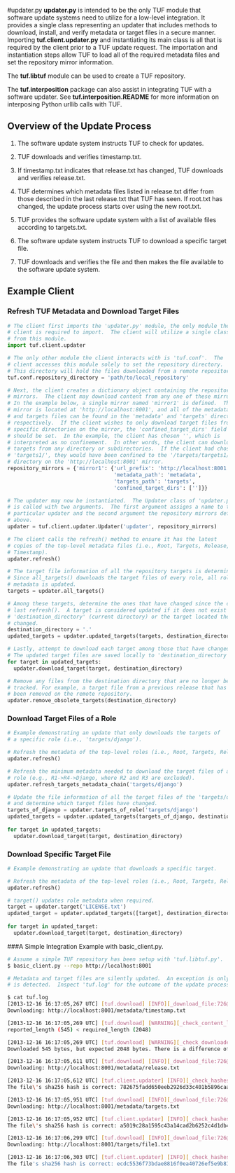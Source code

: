 #updater.py
**updater.py** is intended to be the only TUF module that software update
systems need to utilize for a low-level integration.  It provides a single
class representing an updater that includes methods to download, install, and
verify metadata or target files in a secure manner.  Importing
**tuf.client.updater.py** and instantiating its main class is all that is
required by the client prior to a TUF update request.  The importation and
instantiation steps allow TUF to load all of the required metadata files
and set the repository mirror information.

The **tuf.libtuf** module can be used to create a TUF repository.

The **tuf.interposition** package can also assist in integrating TUF with a
software updater.  See **tuf.interposition.README** for more information on
interposing Python urllib calls with TUF.


## Overview of the Update Process
1. The software update system instructs TUF to check for updates.

2. TUF downloads and verifies timestamp.txt.

3. If timestamp.txt indicates that release.txt has changed, TUF downloads and
verifies release.txt.

4. TUF determines which metadata files listed in release.txt differ from those
described in the last release.txt that TUF has seen.  If root.txt has changed,
the update process starts over using the new root.txt.

5. TUF provides the software update system with a list of available files
according to targets.txt.

6. The software update system instructs TUF to download a specific target
file.

7. TUF downloads and verifies the file and then makes the file available to
the software update system.


## Example Client
### Refresh TUF Metadata and Download Target Files
```Python
# The client first imports the 'updater.py' module, the only module the
# client is required to import.  The client will utilize a single class
# from this module.
import tuf.client.updater

# The only other module the client interacts with is 'tuf.conf'.  The
# client accesses this module solely to set the repository directory.
# This directory will hold the files downloaded from a remote repository.
tuf.conf.repository_directory = 'path/to/local_repository'

# Next, the client creates a dictionary object containing the repository
# mirrors.  The client may download content from any one of these mirrors.
# In the example below, a single mirror named 'mirror1' is defined.  The
# mirror is located at 'http://localhost:8001', and all of the metadata
# and targets files can be found in the 'metadata' and 'targets' directory,
# respectively.  If the client wishes to only download target files from
# specific directories on the mirror, the 'confined_target_dirs' field
# should be set.  In the example, the client has chosen '', which is
# interpreted as no confinement.  In other words, the client can download
# targets from any directory or subdirectories.  If the client had chosen
# 'targets1/', they would have been confined to the '/targets/targets1/'
# directory on the 'http://localhost:8001' mirror. 
repository_mirrors = {'mirror1': {'url_prefix': 'http://localhost:8001',
                                  'metadata_path': 'metadata',
                                  'targets_path': 'targets',
                                  'confined_target_dirs': ['']}}

# The updater may now be instantiated.  The Updater class of 'updater.py'
# is called with two arguments.  The first argument assigns a name to this
# particular updater and the second argument the repository mirrors defined
# above.
updater = tuf.client.updater.Updater('updater', repository_mirrors)

# The client calls the refresh() method to ensure it has the latest
# copies of the top-level metadata files (i.e., Root, Targets, Release,
# Timestamp).
updater.refresh()

# The target file information of all the repository targets is determined next.
# Since all_targets() downloads the target files of every role, all role
# metadata is updated.
targets = updater.all_targets()

# Among these targets, determine the ones that have changed since the client's
# last refresh().  A target is considered updated if it does not exist in
# 'destination_directory' (current directory) or the target located there has
# changed.
destination_directory = '.'
updated_targets = updater.updated_targets(targets, destination_directory)

# Lastly, attempt to download each target among those that have changed.
# The updated target files are saved locally to 'destination_directory'.
for target in updated_targets:
  updater.download_target(target, destination_directory)

# Remove any files from the destination directory that are no longer being
# tracked. For example, a target file from a previous release that has since
# been removed on the remote repository.
updater.remove_obsolete_targets(destination_directory)
```

### Download Target Files of a Role
```Python
# Example demonstrating an update that only downloads the targets of            
# a specific role (i.e., 'targets/django').                                     

# Refresh the metadata of the top-level roles (i.e., Root, Targets, Release, Timestamp).
updater.refresh()                                                               

# Refresh the minimum metadata needed to download the target files of a specified
# role (e.g., R1->R4->Django, where R2 and R3 are excluded).
updater.refresh_targets_metadata_chain('targets/django')

# Update the file information of all the target files of the 'targets/django' role,
# and determine which target files have changed.
targets_of_django = updater.targets_of_role('targets/django')                     
updated_targets = updater.updated_targets(targets_of_django, destination_directory)
                                                                                 
for target in updated_targets:                                                  
  updater.download_target(target, destination_directory)                        
```

### Download Specific Target File
```Python
# Example demonstrating an update that downloads a specific target.             

# Refresh the metadata of the top-level roles (i.e., Root, Targets, Release, Timestamp).           
updater.refresh()

# target() updates role metadata when required.
target = updater.target('LICENSE.txt')                                          
updated_target = updater.updated_targets([target], destination_directory)       
                                                                                 
for target in updated_target:                                                   
  updater.download_target(target, destination_directory)
```

###A Simple Integration Example with basic_client.py.
```Bash
# Assume a simple TUF repository has been setup with 'tuf.libtuf.py'.
$ basic_client.py --repo http://localhost:8001

# Metadata and target files are silently updated.  An exception is only raised if an error, or attack,
# is detected.  Inspect 'tuf.log' for the outcome of the update process.

$ cat tuf.log
[2013-12-16 16:17:05,267 UTC] [tuf.download] [INFO][_download_file:726@download.py]
Downloading: http://localhost:8001/metadata/timestamp.txt

[2013-12-16 16:17:05,269 UTC] [tuf.download] [WARNING][_check_content_length:589@download.py]
reported_length (545) < required_length (2048)

[2013-12-16 16:17:05,269 UTC] [tuf.download] [WARNING][_check_downloaded_length:656@download.py]
Downloaded 545 bytes, but expected 2048 bytes. There is a difference of 1503 bytes!

[2013-12-16 16:17:05,611 UTC] [tuf.download] [INFO][_download_file:726@download.py]
Downloading: http://localhost:8001/metadata/release.txt

[2013-12-16 16:17:05,612 UTC] [tuf.client.updater] [INFO][_check_hashes:636@updater.py]
The file\'s sha256 hash is correct: 782675fadd650eeb2926d33c401b5896caacf4fd6766498baf2bce2f3b739db4

[2013-12-16 16:17:05,951 UTC] [tuf.download] [INFO][_download_file:726@download.py]
Downloading: http://localhost:8001/metadata/targets.txt

[2013-12-16 16:17:05,952 UTC] [tuf.client.updater] [INFO][_check_hashes:636@updater.py]
The file\'s sha256 hash is correct: a5019c28a1595c43a14cad2b6252c4d1db472dd6412a9204181ad6d61b1dd69a

[2013-12-16 16:17:06,299 UTC] [tuf.download] [INFO][_download_file:726@download.py]
Downloading: http://localhost:8001/targets/file1.txt

[2013-12-16 16:17:06,303 UTC] [tuf.client.updater] [INFO][_check_hashes:636@updater.py]
The file's sha256 hash is correct: ecdc5536f73bdae8816f0ea40726ef5e9b810d914493075903bb90623d97b1d8
